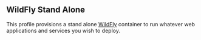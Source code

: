 ## WildFly Stand Alone

This profile provisions a stand alone [WildFly](http://wildfly.org/) container to run whatever web applications and services you wish to deploy.

